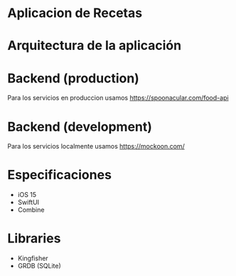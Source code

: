#  Aplicacion de Recetas



# Arquitectura de la aplicación



# Backend (production)
Para los servicios en produccion usamos https://spoonacular.com/food-api

# Backend (development)
Para los servicios localmente usamos https://mockoon.com/

# Especificaciones

* iOS 15
* SwiftUI
* Combine

# Libraries

* Kingfisher
* GRDB (SQLite)
  
